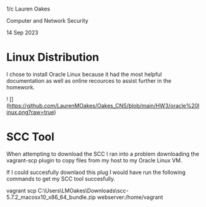 1/c Lauren Oakes

Computer and Network Security 

14 Sep 2023

# Linux Distribution 
I chose to install Oracle Linux because it had the most helpful documentation as well as online recources to assist further in the homework. 

! [] (https://github.com/LaurenMOakes/Oakes_CNS/blob/main/HW3/oracle%20linux.png?raw=true)


# SCC Tool
When attempting to download the SCC I ran into a problem downloading the vagrant-scp plugin to copy files from my host to my Oracle Linux VM.



If I could succesfully downlaod this plug I would have run the following commands to get my SCC tool succesfully. 

vagrant scp C:\Users\LMOakes\Downloads\scc-5.7.2_macosx10_x86_64_bundle.zip webserver:/home/vagrant
